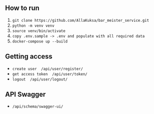 ## How to run

1. `git clone https://github.com/AllaKuksa/bar_meister_service.git`
2. `python -m venv venv`
3. `source venv/bin/activate`
4. `copy .env.sample -> .env and populate with all required data`
5. `docker-compose up --build`

## Getting access

 - `create user  /api/user/register/`
 - `get access token  /api/user/token/`
 - `logout  /api/user/logout/`

## API Swagger
 - `/api/schema/swagger-ui/`